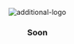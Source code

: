 <p align="center">
  <img src="https://github.com/AlgoStructHub/.github/assets/30774866/644198e5-bd08-4169-b0b7-b35801ce4e5d" alt="additional-logo"/>
</p>

<div align="center">
  <h3>Soon</h3>
</div>
